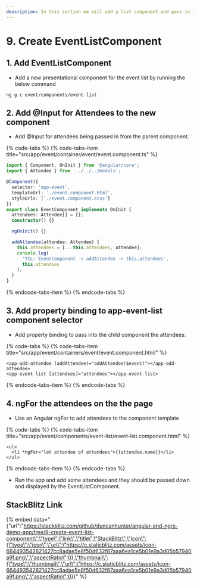 ```yaml
---
description: In this section we will add a list component and pass in the added events.
---
```


# 9. Create EventListComponent

## 1. Add EventListComponent

* Add a new presentational component for the event list by running the below command

```text
ng g c event/components/event-list
```

## 2. Add @Input for Attendees to the new component

* Add @Input for attendees being passed in from the parent component.

{% code-tabs %}
{% code-tabs-item title="src/app/event/container/event/event.component.ts" %}
```typescript
import { Component, OnInit } from '@angular/core';
import { Attendee } from '../../../models';

@Component({
  selector: 'app-event',
  templateUrl: './event.component.html',
  styleUrls: ['./event.component.scss']
})
export class EventComponent implements OnInit {
  attendees: Attendee[] = [];
  constructor() {}

  ngOnInit() {}

  addAttendee(attendee: Attendee) {
    this.attendees = [...this.attendees, attendee];
    console.log(
      'TCL: EventComponent -> addAttendee -> this.attendees',
      this.attendees
    );
  }
}

```
{% endcode-tabs-item %}
{% endcode-tabs %}

## 3. Add property binding to app-event-list component selector

* Add property binding to pass into the child component the attendees.

{% code-tabs %}
{% code-tabs-item title="src/app/event/containers/event/event.component.html" %}
```markup
<app-add-attendee (addAttendee)="addAttendee($event)"></app-add-attendee>
<app-event-list [attendees]="attendees"></app-event-list>

```
{% endcode-tabs-item %}
{% endcode-tabs %}

## 4. ngFor the attendees on the the page

* Use an Angular ngFor to add attendees to the component template

{% code-tabs %}
{% code-tabs-item title="src/app/event/components/event-list/event-list.component.html" %}
```markup
<ul>
  <li *ngFor="let attendee of attendees">{{attendee.name}}</li>
</ul>

```
{% endcode-tabs-item %}
{% endcode-tabs %}

* Run the app and add some attendees and they should be passed down and displayed by the EventListComponent.

## StackBlitz Link

{% embed data="{\"url\":\"https://stackblitz.com/github/duncanhunter/angular-and-ngrx-demo-app/tree/9-create-event-list-component\",\"type\":\"link\",\"title\":\"StackBlitz\",\"icon\":{\"type\":\"icon\",\"url\":\"https://c.staticblitz.com/assets/icon-664493542621427cc8adae5e8f50d632f87aaa6ea1ce5b01e9a3d05b57940a9f.png\",\"aspectRatio\":0},\"thumbnail\":{\"type\":\"thumbnail\",\"url\":\"https://c.staticblitz.com/assets/icon-664493542621427cc8adae5e8f50d632f87aaa6ea1ce5b01e9a3d05b57940a9f.png\",\"aspectRatio\":0}}" %}

